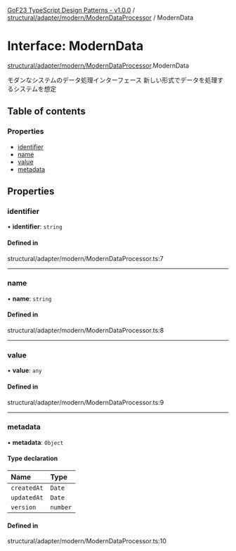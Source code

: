 [GoF23 TypeScript Design Patterns - v1.0.0](../README.md) / [structural/adapter/modern/ModernDataProcessor](../modules/structural_adapter_modern_ModernDataProcessor.md) / ModernData

# Interface: ModernData

[structural/adapter/modern/ModernDataProcessor](../modules/structural_adapter_modern_ModernDataProcessor.md).ModernData

モダンなシステムのデータ処理インターフェース
新しい形式でデータを処理するシステムを想定

## Table of contents

### Properties

- [identifier](structural_adapter_modern_ModernDataProcessor.ModernData.md#identifier)
- [name](structural_adapter_modern_ModernDataProcessor.ModernData.md#name)
- [value](structural_adapter_modern_ModernDataProcessor.ModernData.md#value)
- [metadata](structural_adapter_modern_ModernDataProcessor.ModernData.md#metadata)

## Properties

### identifier

• **identifier**: `string`

#### Defined in

structural/adapter/modern/ModernDataProcessor.ts:7

___

### name

• **name**: `string`

#### Defined in

structural/adapter/modern/ModernDataProcessor.ts:8

___

### value

• **value**: `any`

#### Defined in

structural/adapter/modern/ModernDataProcessor.ts:9

___

### metadata

• **metadata**: `Object`

#### Type declaration

| Name | Type |
| :------ | :------ |
| `createdAt` | `Date` |
| `updatedAt` | `Date` |
| `version` | `number` |

#### Defined in

structural/adapter/modern/ModernDataProcessor.ts:10
